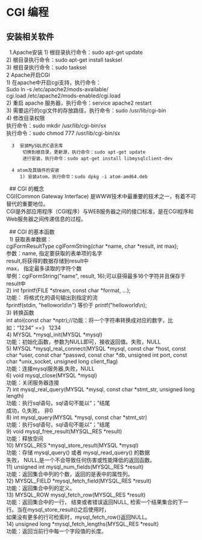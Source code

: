 # CGI 编程  

 ## 安装相关软件
      1.Apache安装
           1)	根目录执行命令：sudo apt-get update          
           2)	根目录执行命令：sudo apt-get install tasksel          
           3)	根目录执行命令：sudo tasksel     
        2	Apache开启CGI  
         1)	在apache中开启cgi支持，执行命令：  
              Sudo ln -s /etc/apache2/mods-available/  
              cgi.load /etc/apache2/mods-enabled/cgi.load  
         2)	重启 apache 服务器，执行命令：service apache2 restart  
         3)	需要运行的cgi文件的存放路径，执行命令：sudo /usr/lib/cgi-bin  
         4)	修改目录权限  
              执行命令：sudo mkdir /usr/lib/cgi-bin/sx  
              执行命令：sudo chmod 777 /usr/lib/cgi-bin/sx  

      3	 安装MySQL的C语言库  
          切换到根目录，更新源，执行命令：sudo apt-get update  
          进行安装，执行命令：sudo apt-get install libmysqlclient-dev  

      4	atom及其插件的安装  
         1)	安装atom，执行命令：sudo dpkg -i atom-amd64.deb  

   ## CGI 的概念  
        CGI(Common Gateway Interface) 是WWW技术中最重要的技术之一，有着不可替代的重要地位。    
        CGI是外部应用程序（CGI程序）与WEB服务器之间的接口标准，是在CGI程序和Web服务器之间传递信息的过程。  
         
    ## CGI 的基本函数  
        1)	获取表单数据：  
              cgiFormResultType cgiFormString(char *name, char *result, int max);  
              参数：name, 指定要获取的表单项的名字  
              result,将获得的数据存储到result中  
              max， 指定最多读取的字符个数  
              举例：cgiFormString("name", result,  16);可以获得最多16个字符并且保存于result中  
        2)	int fprintf(FILE *stream, const char *format, ...);  
            功能： 将格式化的语句输出到指定的流  
            fprintf(stdin, "helloworld\n") 等价于 printf("helloworld\n);  
        3)	转换函数  
             int atoi(const char *nptr);//功能：将一个字符串转换成对应的数字，比如：“1234” ==》 1234  
        4)	MYSQL *mysql_init(MYSQL *mysql)  
             功能：初始化函数，参数为NULL即可，接收返回值。失败，NULL  
        5)	MYSQL *mysql_real_connect(MYSQL *mysql, const char *host, const char *user, const char *passwd, const char *db,                    unsigned int port, const char *unix_socket, unsigned long client_flag)   
             功能：连接mysql服务器,失败，NULL   
        6)	 void mysql_close(MYSQL *mysql)  
             功能：关闭服务器连接  
        7)	int mysql_real_query(MYSQL *mysql, const char *stmt_str, unsigned long length)  
             功能：执行sql语句，sql语句不能以“；”结尾  
             成功，0,失败， 非0  
        8)	int mysql_query(MYSQL *mysql, const char *stmt_str)  
             功能：执行sql语句，sql语句不能以“；”结尾  
        9)	void mysql_free_result(MYSQL_RES *result)  
              功能：释放空间  
       10)	MYSQL_RES *mysql_store_result(MYSQL *mysql)  
              功能：存储 mysql_query()  或者  mysql_read_query() 的数据  
              失败， NULL,是一个不会导致任何伤害或性能降低的返回函数。  
       11)	unsigned int mysql_num_fields(MYSQL_RES *result)     
              功能：返回集合中列的个数，返回的是表中的属性列。  
       12)	MYSQL_FIELD *mysql_fetch_field(MYSQL_RES *result)  
              功能：返回集合中列的定义。  
       13)	MYSQL_ROW mysql_fetch_row(MYSQL_RES *result)  
             功能：返回集合中的一行， 结束或者错误返回NULL, 检索一个结果集合的下一行。当在mysql_store_result()之后使用时，    
             如果没有更多的行可检索时，mysql_fetch_row()返回NULL。  
       14)	unsigned long *mysql_fetch_lengths(MYSQL_RES *result)  
             功能：返回当前行中每一个字段值的长度。  

     
